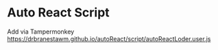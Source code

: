 # Auto React Script
Add via Tampermonkey https://drbranestawm.github.io/autoReact/script/autoReactLoder.user.js
